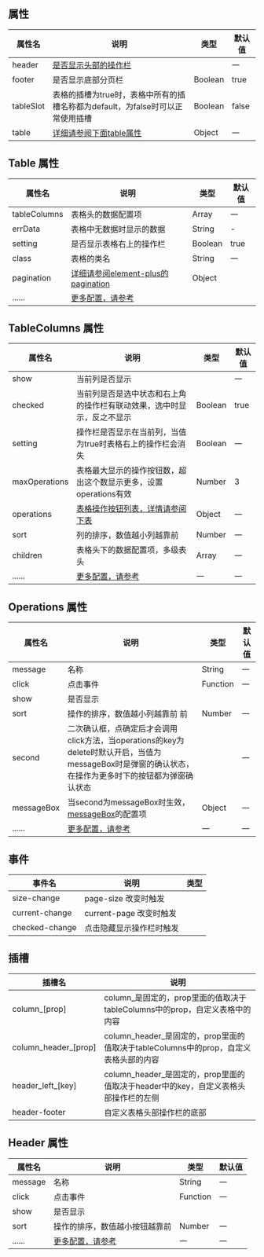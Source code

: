 

<style>
    .dinert-table{
        width: 100%;
        padding: 0 0 16px 0;
    }
    .vp-doc li + li{
        margin-top: 0;
    }
</style>

<script setup>
    const paginationData = `{
        currentPage: 1,
        pageSize: 15,
        pageSizes:[15, 30, 50, 70, 100],
        defaultPageSize:15,
        layout: 'total, sizes, prev, pager, next, jumper',
        total: 100
    }`;

    let showOperations = `'boolean' | '(scope: ScopeProps, column: RewriteTableColumnCtx, item: OperationsProps) => void'`
    let HeaderListProps = `'boolean' | '(item: HeaderListProps) => void'`
    let headerList = `'boolean' | {[key: string]: HeaderListProps}`
</script>


## 属性
| 属性名    | 说明                                                                           | 类型                                                   | 默认值 |
| --------- | ------------------------------------------------------------------------------ | ------------------------------------------------------ | ------ |
| header    | [是否显示头部的操作栏](#header-属性)                                           | <dinert-api-typing type="enmu" :details="headerList"/> | 一     |
| footer    | 是否显示底部分页栏                                                             | Boolean                                                | true   |
| tableSlot | 表格的插槽为true时，表格中所有的插槽名称都为default，为false时可以正常使用插槽 | Boolean                                                | false  |
| table     | [详细请参阅下面table属性](#table-属性)                                         | Object                                                 | 一     |


## Table 属性

| 属性名       | 说明                                                                                           | 类型    | 默认值                                                       |
| ------------ | ---------------------------------------------------------------------------------------------- | ------- | ------------------------------------------------------------ |
| tableColumns | 表格头的数据配置项                                                                             | Array   | 一                                                           |
| errData      | 表格中无数据时显示的数据                                                                       | String  | -                                                            |
| setting      | 是否显示表格右上的操作栏                                                                       | Boolean | true                                                         |
| class        | 表格的类名                                                                                     | String  | 一                                                           |
| pagination   | [详细请参阅element-plus的pagination](https://element-plus.org/en-US/component/pagination.html) | Object  | <dinert-api-typing type="object" :details="paginationData"/> |
| ......       | [更多配置，请参考](https://element-plus.org/en-US/component/table.html#table-attributes)       |


## TableColumns 属性
| 属性名        | 说明                                                                                            | 类型                                                                      | 默认值 |
| ------------- | ----------------------------------------------------------------------------------------------- | ------------------------------------------------------------------------- | ------ |
| show          | 当前列是否显示                                                                                  | <dinert-api-typing type="enmu" details="boolean \| (column) => boolean"/> | 一     |
| checked       | 当前列是否是选中状态和右上角的操作栏有联动效果，选中时显示，反之不显示                          | Boolean                                                                   | true   |
| setting       | 操作栏是否显示在当前列，当值为true时表格右上的操作栏会消失                                      | Boolean                                                                   | 一     |
| maxOperations | 表格最大显示的操作按钮数，超出这个数显示更多，设置operations有效                                | Number                                                                    | 3      |
| operations    | [表格操作按钮列表，详情请参阅下表](#operations-属性)                                            | Object                                                                    | 一     |
| sort          | 列的排序，数值越小列越靠前                                      | Number                                                                    | 一     |
| children      | 表格头下的数据配置项，多级表头                                                                  | Array                                                                     | 一     |
| ......        | [更多配置，请参考](https://element-plus.org/en-US/component/table.html#table-column-attributes) | 一                                                                        | 一     |

## Operations 属性
| 属性名     | 说明                                                                                                                                                   | 类型                                                                 | 默认值 |
| ---------- | ------------------------------------------------------------------------------------------------------------------------------------------------------ | -------------------------------------------------------------------- | ------ |
| message    | 名称                                                                                                                                                   | String                                                               | 一     |
| click      | 点击事件                                                                                                                                               | Function                                                             | 一     |
| show       | 是否显示                                                                                                                                               | <dinert-api-typing type="enmu" :details="showOperations"/>           |        | 一 |
| sort       | 操作的排序，数值越小列越靠前 前                                                                                   | Number                                                               | 一     |
| second     | 二次确认框，点确定后才会调用click方法，当operations的key为delete时默认开启，当值为messageBox时是弹窗的确认状态，在操作为更多时下的按钮都为弹窗确认状态 | <dinert-api-typing type="enmu" details="'Boolean' \| 'messageBox'"/> | 一     |
| messageBox | 当second为messageBox时生效，[messageBox](https://element-plus.org/en-US/component/message-box.html#api)的配置项                                        | Object                                                               | 一     |
| ......     | [更多配置，请参考](https://element-plus.org/zh-CN/component/link.html#attributes)                                                                      | 一                                                                   | 一     |

## 事件
| 事件名         | 说明                     | 类型                                                                                                         |
| -------------- | ------------------------ | ------------------------------------------------------------------------------------------------------------ |
| size-change    | page-size 改变时触发     | <dinert-api-typing type="Function" details="(value: number) => void"/>                                       |
| current-change | current-page 改变时触发  | <dinert-api-typing type="Function" details="(value: number) => void"/>                                       |
| checked-change | 点击隐藏显示操作栏时触发 | <dinert-api-typing type="Function" details="(data: Node, checked: boolean, childChecked: boolean) => void"/> |


## 插槽

| 插槽名               | 说明                                                                                 |
| -------------------- | ------------------------------------------------------------------------------------ |
| column_[prop]        | column_是固定的，prop里面的值取决于tableColumns中的prop，自定义表格中的内容          |
| column_header_[prop] | column_header_是固定的，prop里面的值取决于tableColumns中的prop，自定义表格头部的内容 |
| header_left_[key]    | column_header_是固定的，prop里面的值取决于header中的key，自定义表格头部操作栏的左侧  |
| header-footer        | 自定义表格头部操作栏的底部                                                           |

## Header 属性
| 属性名  | 说明                                                                                | 类型                                                        | 默认值 |
| ------- | ----------------------------------------------------------------------------------- | ----------------------------------------------------------- | ------ |
| message | 名称                                                                                | String                                                      | 一     |
| click   | 点击事件                                                                            | Function                                                    | 一     |
| show    | 是否显示                                                                            | <dinert-api-typing type="enmu" :details="HeaderListProps"/> |        | 一 |
| sort    | 操作的排序，数值越小按钮越靠前              | Number                                                      | 一     |
| ......  | [更多配置，请参考](https://element-plus.org/zh-CN/component/button.html#attributes) | 一                                                          | 一     |


